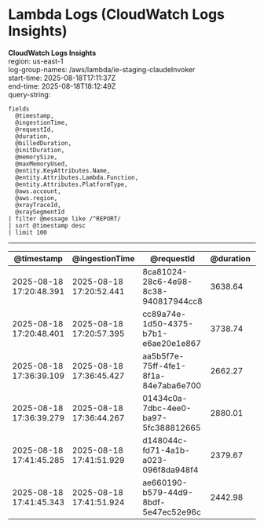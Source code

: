 ﻿# Lambda Logs (CloudWatch Logs Insights)

**CloudWatch Logs Insights**  
region: us-east-1  
log-group-names: /aws/lambda/ie-staging-claudeInvoker  
start-time: 2025-08-18T17:11:37Z  
end-time: 2025-08-18T18:12:49Z  
query-string:
```
fields 
  @timestamp,
  @ingestionTime,
  @requestId,
  @duration,
  @billedDuration,
  @initDuration,
  @memorySize,
  @maxMemoryUsed,
  @entity.KeyAttributes.Name,
  @entity.Attributes.Lambda.Function,
  @entity.Attributes.PlatformType,
  @aws.account,
  @aws.region,
  @xrayTraceId,
  @xraySegmentId
| filter @message like /^REPORT/
| sort @timestamp desc
| limit 100
```
---
| @timestamp | @ingestionTime | @requestId | @duration | @billedDuration | @initDuration | @memorySize | @maxMemoryUsed | @entity.KeyAttributes.Name | @entity.Attributes.Lambda.Function | @entity.Attributes.PlatformType | @aws.account | @aws.region | @xrayTraceId | @xraySegmentId |
| --- | --- | --- | --- | --- | --- | --- | --- | --- | --- | --- | --- | --- | --- | --- |
| 2025-08-18 17:20:48.391 | 2025-08-18 17:20:52.441 | 8ca81024-28c6-4e98-8c38-940817944cc8 | 3638.64 | 3639 | 1068.21 | 1024000000 | 119000000 | ie-staging-claudeInvoker | ie-staging-claudeInvoker | AWS::Lambda | 663981805246 | us-east-1 |  |  |
| 2025-08-18 17:20:48.401 | 2025-08-18 17:20:57.395 | cc89a74e-1d50-4375-b7b1-e6ae20e1e867 | 3738.74 | 3739 | 984.75 | 1024000000 | 118000000 | ie-staging-claudeInvoker | ie-staging-claudeInvoker | AWS::Lambda | 663981805246 | us-east-1 |  |  |
| 2025-08-18 17:36:39.109 | 2025-08-18 17:36:45.427 | aa5b5f7e-75ff-4fe1-8f1a-84e7aba6e700 | 2662.27 | 2663 | 1038.78 | 1024000000 | 119000000 | ie-staging-claudeInvoker | ie-staging-claudeInvoker | AWS::Lambda | 663981805246 | us-east-1 |  |  |
| 2025-08-18 17:36:39.279 | 2025-08-18 17:36:44.267 | 01434c0a-7dbc-4ee0-ba97-5fc388812665 | 2880.01 | 2881 | 953.8 | 1024000000 | 118000000 | ie-staging-claudeInvoker | ie-staging-claudeInvoker | AWS::Lambda | 663981805246 | us-east-1 |  |  |
| 2025-08-18 17:41:45.285 | 2025-08-18 17:41:51.929 | d148044c-fd71-4a1b-a023-096f8da948f4 | 2379.67 | 2380 |  | 1024000000 | 120000000 | ie-staging-claudeInvoker | ie-staging-claudeInvoker | AWS::Lambda | 663981805246 | us-east-1 |  |  |
| 2025-08-18 17:41:45.343 | 2025-08-18 17:41:51.924 | ae660190-b579-44d9-8bdf-5e47ec52e96c | 2442.98 | 2443 |  | 1024000000 | 120000000 | ie-staging-claudeInvoker | ie-staging-claudeInvoker | AWS::Lambda | 663981805246 | us-east-1 |  |  |

